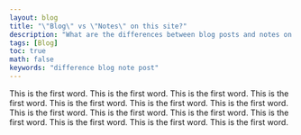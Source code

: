 ```yaml
---
layout: blog
title: "\"Blog\" vs \"Notes\" on this site?"
description: "What are the differences between blog posts and notes on this site?"
tags: [Blog]
toc: true
math: false
keywords: "difference blog note post"
---
```


This is the first word. This is the first word. This is the first word. This is the first word. This is the first word. This is the first word. This is the first word. This is the first word. This is the first word. This is the first word. This is the first word. This is the first word. This is the first word. This is the first word.
